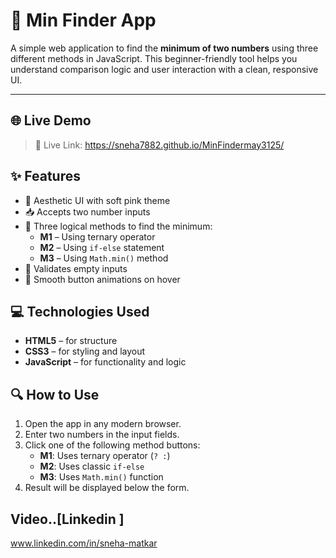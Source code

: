 # 🔽 Min Finder App

A simple web application to find the **minimum of two numbers** using three different methods in JavaScript. This beginner-friendly tool helps you understand comparison logic and user interaction with a clean, responsive UI.

---

## 🌐 Live Demo

> 📍 Live Link:  https://sneha7882.github.io/MinFindermay3125/  


## ✨ Features

- 🌸 Aesthetic UI with soft pink theme
- 📥 Accepts two number inputs
- 🧠 Three logical methods to find the minimum:
  - **M1** – Using ternary operator  
  - **M2** – Using `if-else` statement  
  - **M3** – Using `Math.min()` method
- 🚫 Validates empty inputs
- 🔄 Smooth button animations on hover

## 💻 Technologies Used

- **HTML5** – for structure  
- **CSS3** – for styling and layout  
- **JavaScript** – for functionality and logic

## 🔍 How to Use

1. Open the app in any modern browser.
2. Enter two numbers in the input fields.
3. Click one of the following method buttons:
   - **M1**: Uses ternary operator (`? :`)
   - **M2**: Uses classic `if-else`
   - **M3**: Uses `Math.min()` function
4. Result will be displayed below the form.

## Video..[Linkedin ]
www.linkedin.com/in/sneha-matkar


